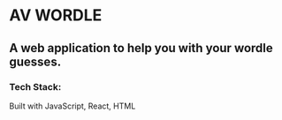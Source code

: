 # AV WORDLE

## A web application to help you with your wordle guesses.

### Tech Stack:
Built with JavaScript, React, HTML

